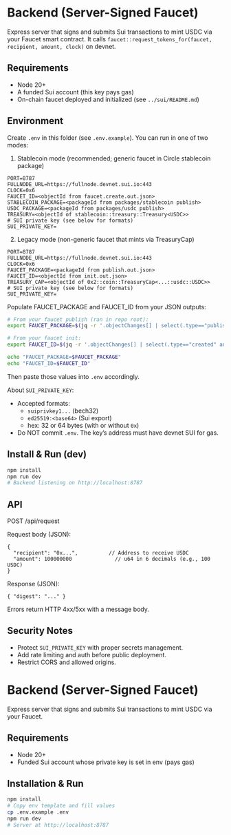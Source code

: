# Backend (Server-Signed Faucet)

Express server that signs and submits Sui transactions to mint USDC via your Faucet smart contract. It calls `faucet::request_tokens_for(faucet, recipient, amount, clock)` on devnet.

## Requirements

- Node 20+
- A funded Sui account (this key pays gas)
- On-chain faucet deployed and initialized (see `../sui/README.md`)

## Environment

Create `.env` in this folder (see `.env.example`). You can run in one of two modes:

1) Stablecoin mode (recommended; generic faucet in Circle stablecoin package)

```
PORT=8787
FULLNODE_URL=https://fullnode.devnet.sui.io:443
CLOCK=0x6
FAUCET_ID=<objectId from faucet.create.out.json>
STABLECOIN_PACKAGE=<packageId from packages/stablecoin publish>
USDC_PACKAGE=<packageId from packages/usdc publish>
TREASURY=<objectId of stablecoin::treasury::Treasury<USDC>>
# SUI private key (see below for formats)
SUI_PRIVATE_KEY=
```

2) Legacy mode (non-generic faucet that mints via TreasuryCap<USDC>)

```
PORT=8787
FULLNODE_URL=https://fullnode.devnet.sui.io:443
CLOCK=0x6
FAUCET_PACKAGE=<packageId from publish.out.json>
FAUCET_ID=<objectId from init.out.json>
TREASURY_CAP=<objectId of 0x2::coin::TreasuryCap<...::usdc::USDC>>
# SUI private key (see below for formats)
SUI_PRIVATE_KEY=
```

Populate FAUCET_PACKAGE and FAUCET_ID from your JSON outputs:

```bash
# From your faucet publish (ran in repo root):
export FAUCET_PACKAGE=$(jq -r '.objectChanges[] | select(.type=="published") | .packageId' publish.out.json)

# From your faucet init:
export FAUCET_ID=$(jq -r '.objectChanges[] | select(.type=="created" and (.objectType|endswith("::faucet::Faucet"))) | .objectId' init.out.json)

echo "FAUCET_PACKAGE=$FAUCET_PACKAGE"
echo "FAUCET_ID=$FAUCET_ID"
```

Then paste those values into `.env` accordingly.

About `SUI_PRIVATE_KEY`:
- Accepted formats:
  - `suiprivkey1...` (bech32)
  - `ed25519:<base64>` (Sui export)
  - hex: 32 or 64 bytes (with or without `0x`)
- Do NOT commit `.env`. The key’s address must have devnet SUI for gas.

## Install & Run (dev)

```bash
npm install
npm run dev
# Backend listening on http://localhost:8787
```

## API

POST /api/request

Request body (JSON):
```
{
  "recipient": "0x...",          // Address to receive USDC
  "amount": 100000000              // u64 in 6 decimals (e.g., 100 USDC)
}
```

Response (JSON):
```
{ "digest": "..." }
```

Errors return HTTP 4xx/5xx with a message body.

## Security Notes

- Protect `SUI_PRIVATE_KEY` with proper secrets management.
- Add rate limiting and auth before public deployment.
- Restrict CORS and allowed origins.
# Backend (Server-Signed Faucet)

Express server that signs and submits Sui transactions to mint USDC via your Faucet.

## Requirements
- Node 20+
- Funded Sui account whose private key is set in env (pays gas)

## Installation & Run
```bash
npm install
# Copy env template and fill values
cp .env.example .env
npm run dev
# Server at http://localhost:8787